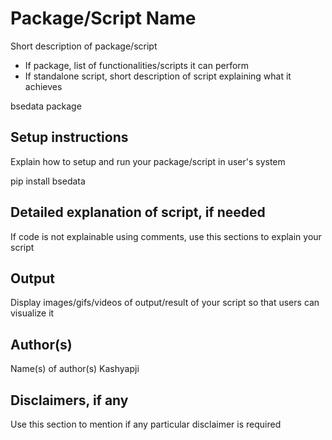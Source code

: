 # Package/Script Name

Short description of package/script

- If package, list of functionalities/scripts it can perform
- If standalone script, short description of script explaining what it achieves

bsedata package

## Setup instructions

Explain how to setup and run your package/script in user's system

pip install bsedata

## Detailed explanation of script, if needed

If code is not explainable using comments, use this sections to explain your script

## Output

Display images/gifs/videos of output/result of your script so that users can visualize it

## Author(s)

Name(s) of author(s)
Kashyapji

## Disclaimers, if any

Use this section to mention if any particular disclaimer is required
